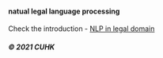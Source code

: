 
#### natual legal language processing   

Check the introduction - [NLP in legal domain](https://github.com/muyun/dev.nllp/blob/master/docs/nllp-20210618.pdf) 

     
#####  &copy; 2021 CUHK 
